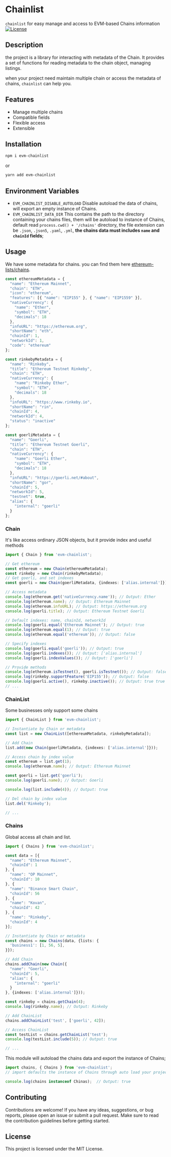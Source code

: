# Chainlist

`chainlist` for easy manage and access to EVM-based Chains information
[![License](https://img.shields.io/badge/license-MIT-blue.svg)](https://github.com/your-username/your-project/blob/master/LICENSE)

## Description

the project is a library for interacting with metadata of the Chain. It provides a set of functions for reading metadata to the chain object, managing listings.

when your project need maintain multiple chain or access the metadata of chains, `chainlist` can help you.

## Features

- Manage multiple chains
- Compatible fields
- Flexible access
- Extensible

## Installation

```bash
npm i evm-chainlist
```

or

```bash
yarn add evm-chainlist
```

## Environment Variables

- `EVM_CHAINLIST_DISABLE_AUTOLOAD` Disable autoload the data of chains, will export an empty instance of Chains.
- `EVM_CHAINLIST_DATA_DIR` This contains the path to the directory containing your chains files, them will be autoload to instance of Chains, default read `process.cwd() + '/chains'` directory, the file extension can be `.json`, `.json5`, `.yaml`, `.yml`, **the chains data must includes `name` and `chainId` fields**;

## Usage

We have some metadata for chains. you can find them here [ethereum-lists/chains](https://github.com/ethereum-lists/chains/tree/master/_data/chains).

```typescript
const ethereumMetadata = {
  "name": "Ethereum Mainnet",
  "chain": "ETH",
  "icon": "ethereum",
  "features": [{ "name": "EIP155" }, { "name": "EIP1559" }],
  "nativeCurrency": {
    "name": "Ether",
    "symbol": "ETH",
    "decimals": 18
  },
  "infoURL": "https://ethereum.org",
  "shortName": "eth",
  "chainId": 1,
  "networkId": 1,
  "code": "ethereum"
};

const rinkebyMetadata = {
  "name": "Rinkeby",
  "title": "Ethereum Testnet Rinkeby",
  "chain": "ETH",
  "nativeCurrency": {
    "name": "Rinkeby Ether",
    "symbol": "ETH",
    "decimals": 18
  },
  "infoURL": "https://www.rinkeby.io",
  "shortName": "rin",
  "chainId": 4,
  "networkId": 4,
  "status": "inactive"
};

const goerliMetadata = {
  "name": "Goerli",
  "title": "Ethereum Testnet Goerli",
  "chain": "ETH",
  "nativeCurrency": {
    "name": "Goerli Ether",
    "symbol": "ETH",
    "decimals": 18
  },
  "infoURL": "https://goerli.net/#about",
  "shortName": "gor",
  "chainId": 5,
  "networkId": 5,
  "testnet": true,
  "alias": {
    "internal": "goerli"
  }
};
```

### Chain

It's like access ordinary JSON objects, but it provide index and useful methods

```typescript
import { Chain } from 'evm-chainlist';

// Get ethereum
const ethereum = new Chain(ethereumMetadata);
const rinkeby = new Chain(rinkebyMetadata);
// Get goerli, and set indexes
const goerli = new Chain(goerliMetadata, {indexes: ['alias.internal']});

// Access metadata
console.log(ethereum.get('nativeCurrency.name')); // Output: Ether
console.log(ethereum.name); // Output: Ethereum Mainnet
console.log(ethereum.infoURL); // Output: https://ethereum.org
console.log(goerli.title); // Output: Ethereum Testnet Goerli

// Default indexes: name, chainId, networkId
console.log(goerli.equal('Ethereum Mainnet'); // Output: true
console.log(ethereum.equal(1); // Output: true
console.log(ethereum.equal('ethereum')); // Output: false

// Specify indexes
console.log(goerli.equal('goerli')); // Output: true
console.log(goerli.indexes()); // Output: ['alias.internal']
console.log(goerli.indexValues()); // Output: ['goerli']

// Provide methods
console.log(ethereum.isTestnet(), goerli.isTestnet()); // Output: false true
console.log(rinkeby.supportFeature('EIP155')); // Output: false
console.log(goerli.active(), rinkeby.inactive()); // Output: true true
// ...
```

### ChainList

Some businesses only support some chains

```typescript
import { ChainList } from 'evm-chainlist';

// Instantiate by Chain or metadata
const list = new ChainList([ethereumMetadata, rinkebyMetadata]);

// Add Chain
list.add(new Chain(goerliMetadata, {indexes: ['alias.internal']}));

// Access chain by index value
const ethereum = list.get(1);
console.log(ethereum.name); // Output: Ethereum Mainnet

const goerli = list.get('goerli');
console.log(goerli.name); // Output: Goerli

console.log(list.include(4)); // Output: true

// Del chain by index value
list.del('Rinkeby');

// ...
```

### Chains

Global access all chain and list.

```typescript
import { Chains } from 'evm-chainlist';

const data = [{
  "name": "Ethereum Mainnet",
  "chainId": 1
}, {
  "name": "OP Mainnet", 
  "chainId": 10
}, {
  "name": "Binance Smart Chain",
  "chainId": 56
}, {
  "name": "Kovan",
  "chainId": 42
}, {
  "name": "Rinkeby",
  "chainId": 4
}];

// Instantiate by Chain or metadata
const chains = new Chains(data, {lists: {
  'business1': [1, 56, 5],
}});

// Add Chain
chains.addChain(new Chain({
  "name": "Goerli",
  "chainId": 5,
  "alias": {
    "internal": "goerli"
  }
}, {indexes: ['alias.internal']}));

const rinkeby = chains.getChain(4);
console.log(rinkeby.name); // Output: Rinkeby

// Add ChainList
chains.addChainList('test', ['goerli', 42]);

// Access ChainList
const testList = chains.getChainList('test');
console.log(testList.include(5)); // Output: true

// ...
```

This module will autoload the chains data and export the instance of Chains;

```typescript
import chains, { Chains } from 'evm-chainlist';
// import defaults the instance of Chains through auto load your project 'chains' directory

console.log(chains instanceof Chinas);  // Output: true
```

## Contributing

Contributions are welcome! If you have any ideas, suggestions, or bug reports, please open an issue or submit a pull request. Make sure to read the contribution guidelines before getting started.

## License

This project is licensed under the MIT License.
